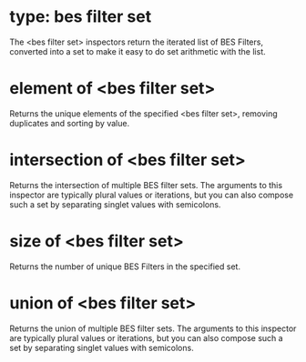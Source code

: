 # type: bes filter set

The &lt;bes filter set&gt; inspectors return the iterated list of BES Filters, converted into a set to make it easy to do set arithmetic with the list.

# element of &lt;bes filter set&gt;

Returns the unique elements of the specified &lt;bes filter set&gt;, removing duplicates and sorting by value.

# intersection of &lt;bes filter set&gt;

Returns the intersection of multiple BES filter sets. The arguments to this inspector are typically plural values or iterations, but you can also compose such a set by separating singlet values with semicolons.

# size of &lt;bes filter set&gt;

Returns the number of unique BES Filters in the specified set.

# union of &lt;bes filter set&gt;

Returns the union of multiple BES filter sets. The arguments to this inspector are typically plural values or iterations, but you can also compose such a set by separating singlet values with semicolons.
